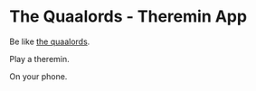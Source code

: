 # The Quaalords - Theremin App

Be like [the quaalords](thequaalords.bandcamp.com).

Play a theremin.

On your phone.